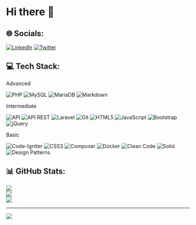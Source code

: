 # Hi there 👋

## 🌐 Socials:
[![LinkedIn](https://img.shields.io/badge/LinkedIn-%230077B5.svg?logo=linkedin&logoColor=white)](https://linkedin.com/in/luvittor)
[![Twitter](https://img.shields.io/badge/Twitter-%231DA1F2.svg?logo=Twitter&logoColor=white)](https://twitter.com/luvittor) 

## 💻 Tech Stack:

Advanced

![PHP](https://img.shields.io/badge/php-%23777BB4.svg?style=for-the-badge&logo=php&logoColor=white) 
![MySQL](https://img.shields.io/badge/mysql-%2300f.svg?style=for-the-badge&logo=mysql&logoColor=white) 
![MariaDB](https://img.shields.io/badge/MariaDB-003545?style=for-the-badge&logo=mariadb&logoColor=white)
![Markdown](https://img.shields.io/badge/markdown-%23000000.svg?style=for-the-badge&logo=markdown&logoColor=white) 

Intermediate 

![API](https://img.shields.io/badge/API-00979D?style=for-the-badge&logo=api&logoColor=white)
![API REST](https://img.shields.io/badge/REST-000000?style=for-the-badge&logo=rest&logoColor=white)
![Laravel](https://img.shields.io/badge/laravel-%23FF2D20.svg?style=for-the-badge&logo=laravel&logoColor=white)
![Git](https://img.shields.io/badge/git-%23F05032.svg?style=for-the-badge&logo=git&logoColor=white)
![HTML5](https://img.shields.io/badge/html5-%23E34F26.svg?style=for-the-badge&logo=html5&logoColor=white)
![JavaScript](https://img.shields.io/badge/javascript-%23323330.svg?style=for-the-badge&logo=javascript&logoColor=%23F7DF1E)
![Bootstrap](https://img.shields.io/badge/bootstrap-%23563D7C.svg?style=for-the-badge&logo=bootstrap&logoColor=white) 
![jQuery](https://img.shields.io/badge/jquery-%230769AD.svg?style=for-the-badge&logo=jquery&logoColor=white)

Basic

![Code-Igniter](https://img.shields.io/badge/CodeIgniter-%23EF4223.svg?style=for-the-badge&logo=codeIgniter&logoColor=white) 
![CSS3](https://img.shields.io/badge/css3-%231572B6.svg?style=for-the-badge&logo=css3&logoColor=white) 
![Composer](https://img.shields.io/badge/composer-%23000000.svg?style=for-the-badge&logo=composer&logoColor=white)
![Docker](https://img.shields.io/badge/Docker-2496ED?style=for-the-badge&logo=docker&logoColor=white)
![Clean Code](https://img.shields.io/badge/Clean%20Code-000000?style=for-the-badge&logo=cleancode&logoColor=white)
![Solid](https://img.shields.io/badge/SOLID-000000?style=for-the-badge&logo=solid&logoColor=white)
![Design Patterns](https://img.shields.io/badge/Design%20Patterns-000000?style=for-the-badge&logo=designpatterns&logoColor=white)

## 📊 GitHub Stats:
![](https://github-readme-stats.vercel.app/api?username=luvittor&theme=dark&hide_border=false&include_all_commits=true&count_private=false)<br/>
![](https://github-readme-streak-stats.herokuapp.com/?user=luvittor&theme=dark&hide_border=false)<br/>
![](https://github-readme-stats.vercel.app/api/top-langs/?username=luvittor&theme=dark&hide_border=false&include_all_commits=true&count_private=false&layout=compact)

---
[![](https://visitcount.itsvg.in/api?id=luvittor&icon=0&color=0)](https://visitcount.itsvg.in)

<!-- Proudly created with GPRM ( https://gprm.itsvg.in ) -->

<!--
**luvittor/luvittor** is a ✨ _special_ ✨ repository because its `README.md` (this file) appears on your GitHub profile.

Here are some ideas to get you started:

- 🔭 I’m currently working on ...
- 🌱 I’m currently learning ...
- 👯 I’m looking to collaborate on ...
- 🤔 I’m looking for help with ...
- 💬 Ask me about ...
- 📫 How to reach me: ...
- 😄 Pronouns: ...
- ⚡ Fun fact: ...
-->
